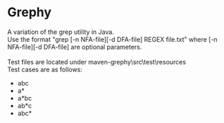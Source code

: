 # Grephy
A variation of the grep utility in Java.<br>
Use the format "grep \[-n NFA-file\]\[-d DFA-file\] REGEX file.txt" where \[-n NFA-file\]\[-d DFA-file\] are optional parameters.
<br><br>
Test files are located under maven-grephy\src\test\resources<br>
Test cases are as follows:<br>
- abc
- a*
- a*bc
- ab*c
- abc*